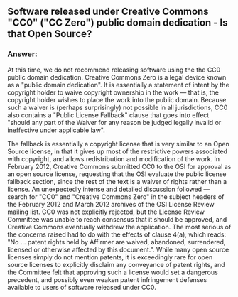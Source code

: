 ## Software released under Creative Commons "CC0" ("CC Zero") public domain dedication - Is that Open Source?
### Answer:
At this time, we do not recommend releasing software using the the CC0 public domain dedication.
Creative Commons Zero is a legal device known as a "public domain dedication". It is essentially a statement of intent by the copyright holder to waive copyright ownership in the work — that is, the copyright holder wishes to place the work into the public domain.
Because such a waiver is (perhaps surprisingly) not possible in all jurisdictions, CC0 also contains a "Public License Fallback" clause that goes into effect "should any part of the Waiver for any reason be judged legally invalid or ineffective under applicable law". 

The fallback is essentially a copyright license that is very similar to an Open Source license, in that it gives up most of the restrictive powers associated with copyright, and allows redistribution and modification of the work.
In February 2012, Creative Commons submitted CC0 to the OSI for approval as an open source license, requesting that the OSI evaluate the public license fallback section, since the rest of the text is a waiver of rights rather than a license. An unexpectedly intense and detailed discussion followed — search for "CC0" and "Creative Commons Zero" in the subject headers of the February 2012 and March 2012 archives of the OSI License Review mailing list.
CC0 was not explicitly rejected, but the License Review Committee was unable to reach consensus that it should be approved, and Creative Commons eventually withdrew the application. The most serious of the concerns raised had to do with the effects of clause 4(a), which reads: "No ... patent rights held by Affirmer are waived, abandoned, surrendered, licensed or otherwise affected by this document.". While many open source licenses simply do not mention patents, it is exceedingly rare for open source licenses to explicitly disclaim any conveyance of patent rights, and the Committee felt that approving such a license would set a dangerous precedent, and possibly even weaken patent infringement defenses available to users of software released under CC0.
